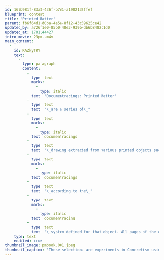 ```yaml
---
id: 167b981f-83a8-436f-b7d1-a1902132ffef
blueprint: content
title: 'Printed Matter'
parent: fb6f64d1-d0ba-4e5a-8f12-43c59625ce42
updated_by: a726f1e0-85b0-48e3-939b-db6b8482c1d0
updated_at: 1701144427
intro_movie: 23pm-.m4v
main_content:
  -
    id: KAZkyTRY
    text:
      -
        type: paragraph
        content:
          -
            type: text
            marks:
              -
                type: italic
            text: 'Documentracings: Printed Matter'
          -
            type: text
            text: "\_are a series of\_"
          -
            type: text
            marks:
              -
                type: italic
            text: documentracings
          -
            type: text
            text: "\_drawing extracted from various printed objects such as magazines, bulletins, and catalogues. Each object was spontaneously approached and recorded via\_"
          -
            type: text
            marks:
              -
                type: italic
            text: documentracings
          -
            type: text
            text: "\_according to the\_"
          -
            type: text
            marks:
              -
                type: italic
            text: documentracing
          -
            type: text
            text: "\_system defined for that object. All pages of the object’s printed pages were simply “read” from front to back, including the cover. In this sequence of time single “units” were extracted from each page via a predetermined system. That so-called “unit” was determined at the very point of engagement with a page. The “unit” could be a single image outline, a group of marks (e.g. all comas within a body of text), a group of words, or any other group of relational parts. Each unit in the composition of the drawing was always in the relative position of the original printed page it was traced from."
    type: text
    enabled: true
thumbnail_image: pmbook.001.jpeg
thumbnail_caption: 'These selections are experiments in Concretism using the Documentracing system as actions to extract parts from various objects of printed matter, like magazines, bulletins, and catalogues.'
---
```

